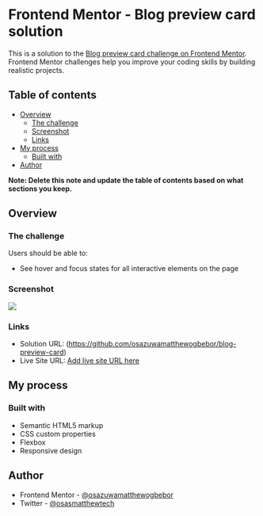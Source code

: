 # Frontend Mentor - Blog preview card solution

This is a solution to the [Blog preview card challenge on Frontend Mentor](https://www.frontendmentor.io/challenges/blog-preview-card-ckPaj01IcS). Frontend Mentor challenges help you improve your coding skills by building realistic projects. 

## Table of contents

- [Overview](#overview)
  - [The challenge](#the-challenge)
  - [Screenshot](#screenshot)
  - [Links](#links)
- [My process](#my-process)
  - [Built with](#built-with)
- [Author](#author)

**Note: Delete this note and update the table of contents based on what sections you keep.**

## Overview

### The challenge

Users should be able to:

- See hover and focus states for all interactive elements on the page

### Screenshot

![](https://raw.githubusercontent.com/osazuwamatthewogbebor/blog-preview-card/screenshot.jpg)


### Links

- Solution URL: (https://github.com/osazuwamatthewogbebor/blog-preview-card)
- Live Site URL: [Add live site URL here](https://your-live-site-url.com)

## My process

### Built with

- Semantic HTML5 markup
- CSS custom properties
- Flexbox
- Responsive design


## Author

- Frontend Mentor - [@osazuwamatthewogbebor](https://www.frontendmentor.io/profile/osazuwamatthewogbebor)
- Twitter - [@osasmatthewtech](https://www.twitter.com/osasmatthewtech)

